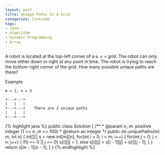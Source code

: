 ```yaml
---
layout: post
title: Unique Paths In A Grid
categories: lintcode
tags:
- Java
- algorithm
- Dynamic Programming
- Array
---
```


A robot is located at the top-left corner of a `m x n` grid. The robot can only move either down or right at any point in time. The robot is trying to reach the bottom-right corner of the grid. How many possible unique paths are there?

Example

```
m = 2, n = 2

+---+---+
|   |   |
+---+---+    There are 2 unique paths
|   |   |
+---+---+
```

{% highlight java %}
public class Solution {
    /**
     * @param n, m: positive integer (1 <= n ,m <= 100)
     * @return an integer
     */
    public int uniquePaths(int m, int n) {
        int[][] s = new int[m][n];
        for(int i = 0; i < m; i++) {
            for(int j = 0; j < n; j++) {
                if(i == 0 || j == 0)
                    s[i][j] = 1;
                else
                    s[i][j] = s[i - 1][j] + s[i][j - 1];
            }
        }
        return s[m - 1][n - 1];
    }
}
{% endhighlight %}